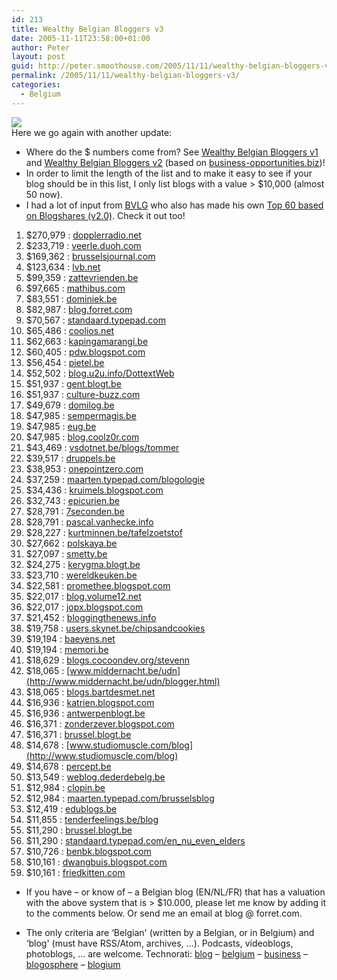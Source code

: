 ```yaml
---
id: 213
title: Wealthy Belgian Bloggers v3
date: 2005-11-11T23:58:00+01:00
author: Peter
layout: post
guid: http://peter.smoothouse.com/2005/11/11/wealthy-belgian-bloggers-v3/
permalink: /2005/11/11/wealthy-belgian-bloggers-v3/
categories:
  - Belgium
---
```

![](http://static.flickr.com/23/25822676_789bf55448_t.jpg)  
Here we go again with another update:

  * Where do the $ numbers come from? See [Wealthy Belgian Bloggers v1](/2005/10/wealthy-belgian-bloggers-the-blog-dollars-top-60/) and [Wealthy Belgian Bloggers v2](/2005/10/wealthy-belgian-bloggers-v20/) (based on [business-opportunities.biz](http://www.business-opportunities.biz/projects/how-much-is-your-blog-worth/))! 
  * In order to limit the length of the list and to make it easy to see if your blog should be in this list, I only list blogs with a value > $10,000 (almost 50 now). 
  * I had a lot of input from [BVLG](http://bvlg.blogspot.com/) who also has made his own [Top 60 based on Blogshares (v2.0)](http://bvlg.blogspot.com/2005/11/belblog60-v20-de-beurswaarde-van-de.html). Check it out too! 

  1. $270,979 : [dopplerradio.net](http://www.dopplerradio.net/) 
  2. $233,719 : [veerle.duoh.com](http://veerle.duoh.com/) 
  3. $169,362 : [brusselsjournal.com](http://www.brusselsjournal.com/) 
  4. $123,634 : [lvb.net](http://lvb.net) 
  5. $99,359 : [zattevrienden.be](http://www.zattevrienden.be) 
  6. $97,665 : [mathibus.com](http://mathibus.com/) 
  7. $83,551 : [dominiek.be](http://www.dominiek.be/) 
  8. $82,987 : [blog.forret.com](/blog/) 
  9. $70,567 : [standaard.typepad.com](http://standaard.typepad.com/) 
 10. $65,486 : [coolios.net](http://www.coolios.net/) 
 11. $62,663 : [kapingamarangi.be](http://www.kapingamarangi.be/) 
 12. $60,405 : [pdw.blogspot.com](http://pdw.blogspot.com/) 
 13. $56,454 : [pietel.be](http://www.pietel.be/) 
 14. $52,502 : [blog.u2u.info/DottextWeb](http://blog.u2u.info/DottextWeb/patrick) 
 15. $51,937 : [gent.blogt.be](http://gent.blogt.be) 
 16. $51,937 : [culture-buzz.com](http://www.culture-buzz.com/) 
 17. $49,679 : [domilog.be](http://www.domilog.be/) 
 18. $47,985 : [sempermagis.be](http://www.sempermagis.be/) 
 19. $47,985 : [eug.be](http://www.eug.be/) 
 20. $47,985 : [blog.coolz0r.com](http://blog.coolz0r.com/) 
 21. $43,469 : [vsdotnet.be/blogs/tommer](http://www.vsdotnet.be/blogs/tommer) 
 22. $39,517 : [druppels.be](http://www.druppels.be/) 
 23. $38,953 : [onepointzero.com](http://onepointzero.com/) 
 24. $37,259 : [maarten.typepad.com/blogologie](http://maarten.typepad.com/blogologie) 
 25. $34,436 : [kruimels.blogspot.com](http://kruimels.blogspot.com/) 
 26. $32,743 : [epicurien.be](http://www.epicurien.be/) 
 27. $28,791 : [7seconden.be](http://www.7seconden.be/) 
 28. $28,791 : [pascal.vanhecke.info](http://pascal.vanhecke.info/) 
 29. $28,227 : [kurtminnen.be/tafelzoetstof](http://kurtminnen.be/tafelzoetstof) 
 30. $27,662 : [polskaya.be](http://www.polskaya.be/) 
 31. $27,097 : [smetty.be](http://www.smetty.be) 
 32. $24,275 : [kerygma.blogt.be](http://kerygma.blogt.be/) 
 33. $23,710 : [wereldkeuken.be](http://www.wereldkeuken.be/) 
 34. $22,581 : [promethee.blogspot.com](http://promethee.blogspot.com/) 
 35. $22,017 : [blog.volume12.net](http://blog.volume12.net/) 
 36. $22,017 : [jopx.blogspot.com](http://jopx.blogspot.com/) 
 37. $21,452 : [bloggingthenews.info](http://www.bloggingthenews.info/) 
 38. $19,758 : [users.skynet.be/chipsandcookies](http://users.skynet.be/chipsandcookies/) 
 39. $19,194 : [baeyens.net](http://www.baeyens.net/) 
 40. $19,194 : [memori.be](http://www.memori.be/WEBLOG) 
 41. $18,629 : [blogs.cocoondev.org/stevenn](http://blogs.cocoondev.org/stevenn/) 
 42. $18,065 : [www.middernacht.be/udn](http://www.middernacht.be/udn/blogger.html) 
 43. $18,065 : [blogs.bartdesmet.net](http://blogs.bartdesmet.net/bart) 
 44. $16,936 : [katrien.blogspot.com](http://katrien.blogspot.com/) 
 45. $16,936 : [antwerpenblogt.be](http://www.antwerpenblogt.be) 
 46. $16,371 : [zonderzever.blogspot.com](http://zonderzever.blogspot.com/) 
 47. $16,371 : [brussel.blogt.be](http://brussel.blogt.be/) 
 48. $14,678 : [www.studiomuscle.com/blog](http://www.studiomuscle.com/blog) 
 49. $14,678 : [percept.be](http://percept.be/) 
 50. $13,549 : [weblog.dederdebelg.be](http://weblog.dederdebelg.be) 
 51. $12,984 : [clopin.be](http://www.clopin.be/) 
 52. $12,984 : [maarten.typepad.com/brusselsblog](http://maarten.typepad.com/brusselsblog) 
 53. $12,419 : [edublogs.be](http://www.edublogs.be/) 
 54. $11,855 : [tenderfeelings.be/blog](http://tenderfeelings.be/blog) 
 55. $11,290 : [brussel.blogt.be](http://brussel.blogt.be) 
 56. $11,290 : [standaard.typepad.com/en\_nu\_even_elders](http://standaard.typepad.com/en_nu_even_elders/) 
 57. $10,726 : [benbk.blogspot.com](http://benbk.blogspot.com) 
 58. $10,161 : [dwangbuis.blogspot.com](http://dwangbuis.blogspot.com/) 
 59. $10,161 : [friedkitten.com](http://www.friedkitten.com/) 

  * If you have &#8211; or know of &#8211; a Belgian blog (EN/NL/FR) that has a valuation with the above system that is > $10.000, please let me know by adding it to the comments below. Or send me an email at blog @ forret.com.

  * The only criteria are &#8216;Belgian' (written by a Belgian, or in Belgium) and &#8216;blog' (must have RSS/Atom, archives, &#8230;). Podcasts, videoblogs, photoblogs, &#8230; are welcome. 
    Technorati: <a href="http://technorati.com/tag/blog" rel="tag">blog</a> &#8211; <a href="http://technorati.com/tag/belgium" rel="tag">belgium</a> &#8211; <a href="http://technorati.com/tag/business" rel="tag">business</a> &#8211; <a href="http://technorati.com/tag/blogosphere" rel="tag">blogosphere</a> &#8211; <a href="http://technorati.com/tag/blogium" rel="tag">blogium</a>
